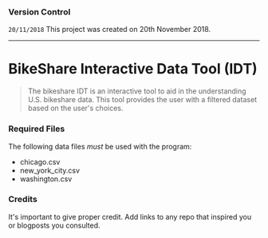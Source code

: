 ### Version Control
`20/11/2018` This project was created on 20th November 2018.
***
# BikeShare Interactive Data Tool (IDT)
> The bikeshare IDT is an interactive tool to aid in the understanding U.S. bikeshare data. This tool provides the user with a filtered dataset based on the user's choices.

### Required Files
The following data files _must_ be used with the program:
- chicago.csv
- new_york_city.csv
- washington.csv

### Credits
It's important to give proper credit. Add links to any repo that inspired you or blogposts you consulted.
